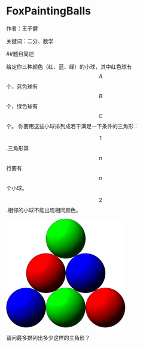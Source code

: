 # FoxPaintingBalls
作者：王子健

关键词：二分、数学

##题目简述

给定你三种颜色（红、蓝、绿）的小球，其中红色球有$$A$$个，蓝色球有$$B$$个，绿色球有$$C$$个。
你要用这些小球排列成若干满足一下条件的三角形：

$$1$$.三角形第$$n$$行要有$$n$$个小球。

$$2$$.相邻的小球不能出现相同颜色。

![啊惨啊](图片1.png)

请问最多排列出多少这样的三角形？

